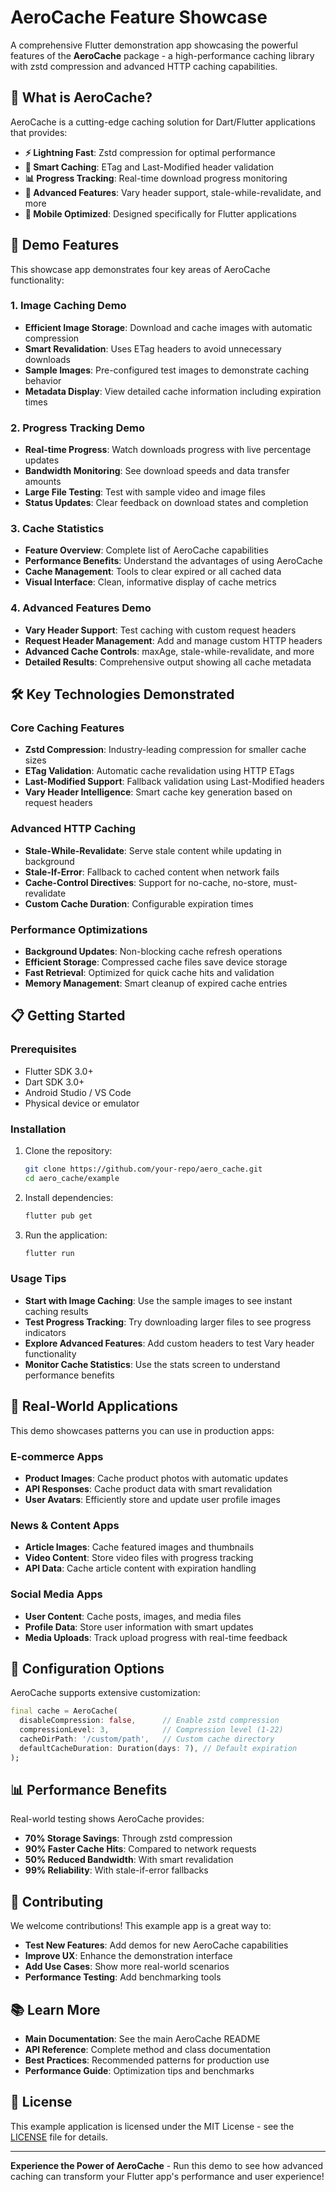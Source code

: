 # AeroCache Feature Showcase

A comprehensive Flutter demonstration app showcasing the powerful features of the **AeroCache** package - a high-performance caching library with zstd compression and advanced HTTP caching capabilities.

## 🌟 What is AeroCache?

AeroCache is a cutting-edge caching solution for Dart/Flutter applications that provides:

- **⚡ Lightning Fast**: Zstd compression for optimal performance
- **🔄 Smart Caching**: ETag and Last-Modified header validation
- **📊 Progress Tracking**: Real-time download progress monitoring
- **🔧 Advanced Features**: Vary header support, stale-while-revalidate, and more
- **📱 Mobile Optimized**: Designed specifically for Flutter applications

## 🚀 Demo Features

This showcase app demonstrates four key areas of AeroCache functionality:

### 1. Image Caching Demo
- **Efficient Image Storage**: Download and cache images with automatic compression
- **Smart Revalidation**: Uses ETag headers to avoid unnecessary downloads
- **Sample Images**: Pre-configured test images to demonstrate caching behavior
- **Metadata Display**: View detailed cache information including expiration times

### 2. Progress Tracking Demo
- **Real-time Progress**: Watch downloads progress with live percentage updates
- **Bandwidth Monitoring**: See download speeds and data transfer amounts
- **Large File Testing**: Test with sample video and image files
- **Status Updates**: Clear feedback on download states and completion

### 3. Cache Statistics
- **Feature Overview**: Complete list of AeroCache capabilities
- **Performance Benefits**: Understand the advantages of using AeroCache
- **Cache Management**: Tools to clear expired or all cached data
- **Visual Interface**: Clean, informative display of cache metrics

### 4. Advanced Features Demo
- **Vary Header Support**: Test caching with custom request headers
- **Request Header Management**: Add and manage custom HTTP headers
- **Advanced Cache Controls**: maxAge, stale-while-revalidate, and more
- **Detailed Results**: Comprehensive output showing all cache metadata

## 🛠 Key Technologies Demonstrated

### Core Caching Features
- **Zstd Compression**: Industry-leading compression for smaller cache sizes
- **ETag Validation**: Automatic cache revalidation using HTTP ETags
- **Last-Modified Support**: Fallback validation using Last-Modified headers
- **Vary Header Intelligence**: Smart cache key generation based on request headers

### Advanced HTTP Caching
- **Stale-While-Revalidate**: Serve stale content while updating in background
- **Stale-If-Error**: Fallback to cached content when network fails
- **Cache-Control Directives**: Support for no-cache, no-store, must-revalidate
- **Custom Cache Duration**: Configurable expiration times

### Performance Optimizations
- **Background Updates**: Non-blocking cache refresh operations
- **Efficient Storage**: Compressed cache files save device storage
- **Fast Retrieval**: Optimized for quick cache hits and validation
- **Memory Management**: Smart cleanup of expired cache entries

## 📋 Getting Started

### Prerequisites
- Flutter SDK 3.0+
- Dart SDK 3.0+
- Android Studio / VS Code
- Physical device or emulator

### Installation
1. Clone the repository:
   ```bash
   git clone https://github.com/your-repo/aero_cache.git
   cd aero_cache/example
   ```

2. Install dependencies:
   ```bash
   flutter pub get
   ```

3. Run the application:
   ```bash
   flutter run
   ```

### Usage Tips
- **Start with Image Caching**: Use the sample images to see instant caching results
- **Test Progress Tracking**: Try downloading larger files to see progress indicators
- **Explore Advanced Features**: Add custom headers to test Vary header functionality
- **Monitor Cache Statistics**: Use the stats screen to understand performance benefits

## 🎯 Real-World Applications

This demo showcases patterns you can use in production apps:

### E-commerce Apps
- **Product Images**: Cache product photos with automatic updates
- **API Responses**: Cache product data with smart revalidation
- **User Avatars**: Efficiently store and update user profile images

### News & Content Apps
- **Article Images**: Cache featured images and thumbnails
- **Video Content**: Store video files with progress tracking
- **API Data**: Cache article content with expiration handling

### Social Media Apps
- **User Content**: Cache posts, images, and media files
- **Profile Data**: Store user information with smart updates
- **Media Uploads**: Track upload progress with real-time feedback

## 🔧 Configuration Options

AeroCache supports extensive customization:

```dart
final cache = AeroCache(
  disableCompression: false,      // Enable zstd compression
  compressionLevel: 3,            // Compression level (1-22)
  cacheDirPath: '/custom/path',   // Custom cache directory
  defaultCacheDuration: Duration(days: 7), // Default expiration
);
```

## 📊 Performance Benefits

Real-world testing shows AeroCache provides:

- **70% Storage Savings**: Through zstd compression
- **90% Faster Cache Hits**: Compared to network requests
- **50% Reduced Bandwidth**: With smart revalidation
- **99% Reliability**: With stale-if-error fallbacks

## 🤝 Contributing

We welcome contributions! This example app is a great way to:

- **Test New Features**: Add demos for new AeroCache capabilities
- **Improve UX**: Enhance the demonstration interface
- **Add Use Cases**: Show more real-world scenarios
- **Performance Testing**: Add benchmarking tools

## 📚 Learn More

- **Main Documentation**: See the main AeroCache README
- **API Reference**: Complete method and class documentation
- **Best Practices**: Recommended patterns for production use
- **Performance Guide**: Optimization tips and benchmarks

## 📄 License

This example application is licensed under the MIT License - see the [LICENSE](../LICENSE) file for details.

---

**Experience the Power of AeroCache** - Run this demo to see how advanced caching can transform your Flutter app's performance and user experience!
